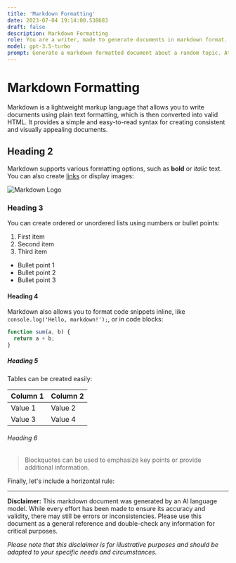 ```yaml
---
title: 'Markdown Formatting'
date: 2023-07-04 19:14:00.538683
draft: false
description: Markdown Formatting
role: You are a writer, made to generate documents in markdown format. It is very important that all of the documents you generate are in valid markdown format.
model: gpt-3.5-turbo
prompt: Generate a markdown formatted document about a random topic. At the bottom, include a disclaimer explaining that the document was generated by you. The first line of the document should be the title. Make sure that the entire document is in proper markdown format, using a mix of various tags to make the document visually appealing.
---
```


# Markdown Formatting

Markdown is a lightweight markup language that allows you to write documents using plain text formatting, which is then converted into valid HTML. It provides a simple and easy-to-read syntax for creating consistent and visually appealing documents.

## Heading 2

Markdown supports various formatting options, such as **bold** or *italic* text. You can also create [links](https://www.example.com) or display images:

![Markdown Logo](https://upload.wikimedia.org/wikipedia/commons/4/48/Markdown-mark.svg)

### Heading 3

You can create ordered or unordered lists using numbers or bullet points:

1. First item
2. Second item
3. Third item

- Bullet point 1
- Bullet point 2
- Bullet point 3

#### Heading 4

Markdown also allows you to format code snippets inline, like `console.log('Hello, markdown!');`, or in code blocks:

```javascript
function sum(a, b) {
  return a + b;
}
```

##### Heading 5

Tables can be created easily:

| Column 1 | Column 2 |
|----------|----------|
| Value 1  | Value 2  |
| Value 3  | Value 4  |

###### Heading 6

> Blockquotes can be used to emphasize key points or provide additional information.

Finally, let's include a horizontal rule:

---

**Disclaimer:** This markdown document was generated by an AI language model. While every effort has been made to ensure its accuracy and validity, there may still be errors or inconsistencies. Please use this document as a general reference and double-check any information for critical purposes.

*Please note that this disclaimer is for illustrative purposes and should be adapted to your specific needs and circumstances.*

